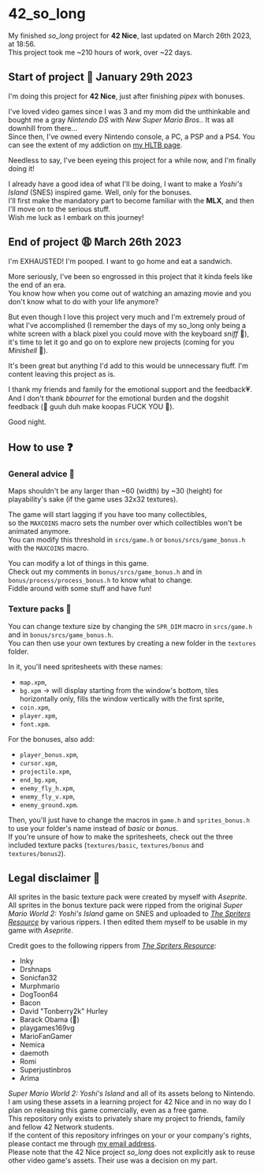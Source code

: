 # 42_so_long

My finished *so_long* project for **42 Nice**, last updated on March 26th 2023, at 18:56.  
This project took me ~210 hours of work, over ~22 days.  

## Start of project 👾 January 29th 2023

I'm doing this project for **42 Nice**, just after finishing *pipex* with bonuses.

I've loved video games since I was 3 and my mom did the unthinkable and bought me a gray *Nintendo DS* with *New Super Mario Bros.*. It was all downhill from there...  
Since then, I've owned every Nintendo console, a PC, a PSP and a PS4. You can see the extent of my addiction on [my HLTB page].

[my HLTB page]: https://howlongtobeat.com/user/SCOUNDREL

Needless to say, I've been eyeing this project for a while now, and I'm finally doing it!

I already have a good idea of what I'll be doing, I want to make a *Yoshi's Island* (SNES) inspired game. Well, only for the bonuses.  
I'll first make the mandatory part to become familiar with the **MLX**, and then I'll move on to the serious stuff.  
Wish me luck as I embark on this journey!

## End of project 😩 March 26th 2023

I'm EXHAUSTED! I'm pooped. I want to go home and eat a sandwich.  

More seriously, I've been so engrossed in this project that it kinda feels like the end of an era.  
You know how when you come out of watching an amazing movie and you don't know what to do with your life anymore?  

But even though I love this project very much and I'm extremely proud of what I've accomplished (I remember the days of my so_long only being a white screen with a black pixel you could move with the keyboard *sniff* 🤧), it's time to let it go and go on to explore new projects (coming for you *Minishell* 👀).

It's been great but anything I'd add to this would be unnecessary fluff. I'm content leaving this project as is.  

I thank my friends and family for the emotional support and the feedback💗.  
And I don't thank *bbourret* for the emotional burden and the dogshit feedback (🤪 guuh duh make koopas FUCK YOU 🖕).  

Good night.  

## How to use ❓

### General advice 🧰

Maps shouldn't be any larger than ~60 (width) by ~30 (height) for playability's sake (if the game uses 32x32 textures).  
  
The game will start lagging if you have too many collectibles,  
so the `MAXCOINS` macro sets the number over which collectibles won't be animated anymore.  
You can modify this threshold in `srcs/game.h` or `bonus/srcs/game_bonus.h` with the `MAXCOINS` macro.  
  
You can modify a lot of things in this game.  
Check out my comments in `bonus/srcs/game_bonus.h` and in `bonus/process/process_bonus.h` to know what to change.  
Fiddle around with some stuff and have fun!  

### Texture packs 🎨

You can change texture size by changing the `SPR_DIM` macro in `srcs/game.h` and in `bonus/srcs/game_bonus.h`.  
You can then use your own textures by creating a new folder in the `textures` folder.  

In it, you'll need spritesheets with these names:
- `map.xpm`,
- `bg.xpm` -> will display starting from the window's bottom, tiles horizontally only, fills the window vertically with the first sprite,
- `coin.xpm`,
- `player.xpm`,
- `font.xpm`.  

For the bonuses, also add:
- `player_bonus.xpm`,
- `cursor.xpm`,
- `projectile.xpm`,
- `end_bg.xpm`,
- `enemy_fly_h.xpm`,
- `enemy_fly_v.xpm`,
- `enemy_ground.xpm`.  

Then, you'll just have to change the macros in `game.h` and `sprites_bonus.h` to use your folder's name instead of *basic* or *bonus*.  
If you're unsure of how to make the spritesheets, check out the three included texture packs (`textures/basic`, `textures/bonus` and `textures/bonus2`).  

## Legal disclaimer 🔨

All sprites in the basic texture pack were created by myself with *Aseprite*.  
All sprites in the bonus texture pack were ripped from the original *Super Mario World 2: Yoshi's Island* game on SNES and uploaded to *[The Spriters Resource]* by various rippers. I then edited them myself to be usable in my game with *Aseprite*.  

Credit goes to the following rippers from *[The Spriters Resource]*:
- Inky
- Drshnaps
- Sonicfan32
- Murphmario
- DogToon64
- Bacon
- David "Tonberry2k" Hurley
- Barack Obama (🤨)
- playgames169vg
- MarioFanGamer
- Nemica
- daemoth
- Romi
- Superjustinbros
- Arima
  
*Super Mario World 2: Yoshi's Island* and all of its assets belong to Nintendo.  
I am using these assets in a learning project for 42 Nice and in no way do I plan on releasing this game comercially, even as a free game.  
This repository only exists to privately share my project to friends, family and fellow 42 Network students.  
If the content of this repository infringes on your or your company's rights, please contact me through [my email address].  
Please note that the 42 Nice project *so_long* does not explicitly ask to reuse other video game's assets. Their use was a decision on my part.  

[The Spriters Resource]: https://www.spriters-resource.com/snes/yoshiisland/
[my email address]: theopaquier2@gmail.com
